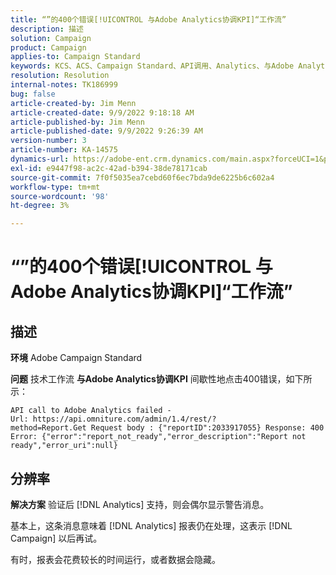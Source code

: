 ```yaml
---
title: “”的400个错误[!UICONTROL 与Adobe Analytics协调KPI]“工作流”
description: 描述
solution: Campaign
product: Campaign
applies-to: Campaign Standard
keywords: KCS、ACS、Campaign Standard、API调用、Analytics、与Adobe Analytics协调KPI，400错误
resolution: Resolution
internal-notes: TK186999
bug: false
article-created-by: Jim Menn
article-created-date: 9/9/2022 9:18:18 AM
article-published-by: Jim Menn
article-published-date: 9/9/2022 9:26:39 AM
version-number: 3
article-number: KA-14575
dynamics-url: https://adobe-ent.crm.dynamics.com/main.aspx?forceUCI=1&pagetype=entityrecord&etn=knowledgearticle&id=90e43d53-2030-ed11-9db1-0022480866ad
exl-id: e9447f98-ac2c-42ad-b394-38de78171cab
source-git-commit: 7f0f5035ea7cebd60f6ec7bda9de6225b6c602a4
workflow-type: tm+mt
source-wordcount: '98'
ht-degree: 3%

---
```


# “”的400个错误[!UICONTROL 与Adobe Analytics协调KPI]“工作流”

## 描述


<b>环境</b>
Adobe Campaign Standard

<b>问题</b>
技术工作流 <b>与Adobe Analytics协调KPI</b> 间歇性地点击400错误，如下所示：

```
API call to Adobe Analytics failed - Url: https://api.omniture.com/admin/1.4/rest/?method=Report.Get Request body : {"reportID":2033917055} Response: 400 Error: {"error":"report_not_ready","error_description":"Report not ready","error_uri":null}
```

## 分辨率


<b>解决方案</b>
验证后 [!DNL Analytics] 支持，则会偶尔显示警告消息。

基本上，这条消息意味着 [!DNL Analytics] 报表仍在处理，这表示 [!DNL Campaign] 以后再试。

有时，报表会花费较长的时间运行，或者数据会隐藏。
